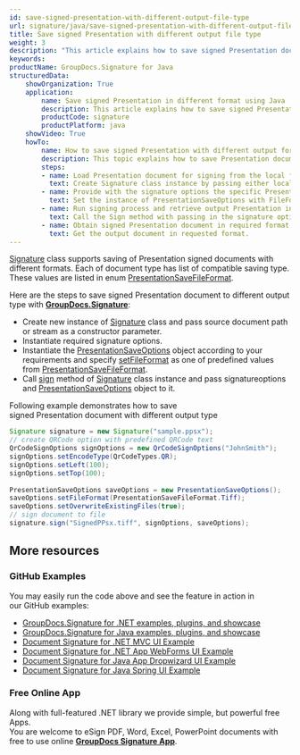 ```yaml
---
id: save-signed-presentation-with-different-output-file-type
url: signature/java/save-signed-presentation-with-different-output-file-type
title: Save signed Presentation with different output file type
weight: 3
description: "This article explains how to save signed Presentation documents with various file formats by GroupDocs.Signature API."
keywords: 
productName: GroupDocs.Signature for Java
structuredData:
    showOrganization: True
    application:    
        name: Save signed Presentation in different format using Java    
        description: This article explains how to save signed Presentation document in differnt output format using Java language and GroupDocs.Signature for Java APIs
        productCode: signature
        productPlatform: java 
    showVideo: True
    howTo:
        name: How to save signed Presentation with different output format file using Java 
        description: This topic explains how to save Presentation documents with specific file format using Java
        steps:
        - name: Load Presentation document for signing from the local file or stream.
          text: Create Signature class instance by passing either local or network file path or stream. 
        - name: Provide with the signature options the specific PresentationSaveOptions in. 
          text: Set the instance of PresentationSaveOptions with FileFormat and Overwrite properties to setup the saving policy.
        - name: Run signing process and retrieve output Presentation in desired format 
          text: Call the Sign method with passing in the signature options and the Presentation save options.
        - name: Obtain signed Presentation document in required format
          text: Get the output document in requested format.
---
```

[Signature](https://apireference.groupdocs.com/java/signature/com.groupdocs.signature/Signature) class supports saving of Presentation signed documents with different formats. Each of document type has list of compatible saving type. These values are listed in enum [PresentationSaveFileFormat](https://apireference.groupdocs.com/java/signature/com.groupdocs.signature.domain.enums/PresentationSaveFileFormat).

Here are the steps to save signed Presentation document to different output type with [**GroupDocs.Signature**](https://products.groupdocs.com/signature/java):

*   Create new instance of [Signature](https://apireference.groupdocs.com/java/signature/com.groupdocs.signature/Signature) class and pass source document path or stream as a constructor parameter.    
*   Instantiate required signature options.    
*   Instantiate the [PresentationSaveOptions](https://apireference.groupdocs.com/java/signature/com.groupdocs.signature.options.saveoptions/PresentationSaveOptions) object according to your requirements and specify [setFileFormat](https://apireference.groupdocs.com/java/signature/com.groupdocs.signature.options.saveoptions/PresentationSaveOptions#setFileFormat(int)) as one of predefined values from [PresentationSaveFileFormat](https://apireference.groupdocs.com/java/signature/com.groupdocs.signature.domain.enums/PresentationSaveFileFormat). 
*   Call [sign](https://apireference.groupdocs.com/java/signature/com.groupdocs.signature/Signature#sign(java.io.OutputStream,%20com.groupdocs.signature.options.sign.SignOptions)) method of [Signature](https://apireference.groupdocs.com/java/signature/com.groupdocs.signature/Signature) class instance and pass signatureoptions and [PresentationSaveOptions](https://apireference.groupdocs.com/java/signature/com.groupdocs.signature.options.saveoptions/PresentationSaveOptions) object to it.
    

Following example demonstrates how to save signed Presentation document with different output type

```java
Signature signature = new Signature("sample.ppsx");
// create QRCode option with predefined QRCode text
QrCodeSignOptions signOptions = new QrCodeSignOptions("JohnSmith");
signOptions.setEncodeType(QrCodeTypes.QR);
signOptions.setLeft(100);
signOptions.setTop(100);
 
PresentationSaveOptions saveOptions = new PresentationSaveOptions();
saveOptions.setFileFormat(PresentationSaveFileFormat.Tiff);
saveOptions.setOverwriteExistingFiles(true);
// sign document to file
signature.sign("SignedPPsx.tiff", signOptions, saveOptions);
```

## More resources

### GitHub Examples 

You may easily run the code above and see the feature in action in our GitHub examples:

*   [GroupDocs.Signature for .NET examples, plugins, and showcase](https://github.com/groupdocs-signature/GroupDocs.Signature-for-.NET)    
*   [GroupDocs.Signature for Java examples, plugins, and showcase](https://github.com/groupdocs-signature/GroupDocs.Signature-for-Java)    
*   [Document Signature for .NET MVC UI Example](https://github.com/groupdocs-signature/GroupDocs.Signature-for-.NET-MVC)    
*   [Document Signature for .NET App WebForms UI Example](https://github.com/groupdocs-signature/GroupDocs.Signature-for-.NET-WebForms)    
*   [Document Signature for Java App Dropwizard UI Example](https://github.com/groupdocs-signature/GroupDocs.Signature-for-Java-Dropwizard)   
*   [Document Signature for Java Spring UI Example](https://github.com/groupdocs-signature/GroupDocs.Signature-for-Java-Spring)
    

### Free Online App 

Along with full-featured .NET library we provide simple, but powerful free Apps.  
You are welcome to eSign PDF, Word, Excel, PowerPoint documents with free to use online **[GroupDocs Signature App](https://products.groupdocs.app/signature)**.

